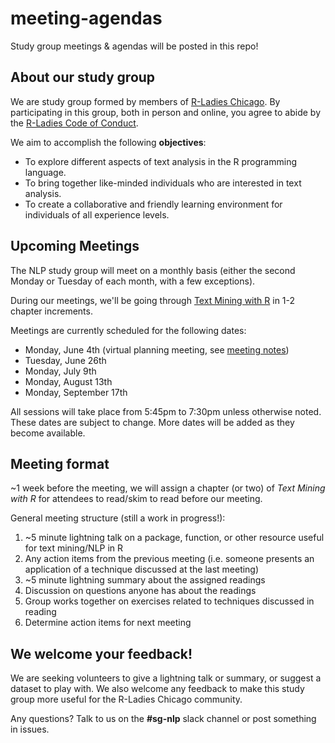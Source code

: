 # meeting-agendas
Study group meetings &amp; agendas will be posted in this repo!   
  
   
## About our study group  
  
We are study group formed by members of [R-Ladies Chicago](https://www.meetup.com/rladies-chicago). By participating in this group, both in person and online, you agree to abide by the [R-Ladies Code of Conduct](https://rladies.org/code-of-conduct/).      
  
We aim to accomplish the following **objectives**:  
  
* To explore different aspects of text analysis in the R programming language.   
* To bring together like-minded individuals who are interested in text analysis.  
* To create a collaborative and friendly learning environment for individuals of all experience levels.    
  
  
## Upcoming Meetings  
  
The NLP study group will meet on a monthly basis (either the second Monday or Tuesday of each month, with a few exceptions).  
  
During our meetings, we'll be going through [Text Mining with R](https://www.tidytextmining.com/) in 1-2 chapter increments.  
  
Meetings are currently scheduled for the following dates:  
  
* Monday, June 4th (virtual planning meeting, see [meeting notes](https://docs.google.com/document/d/1531CUb2xZ1XQsNsYPBOCnlCAKBJkyxXdqyO_TFdDP14/edit?usp=sharing))
* Tuesday, June 26th  
* Monday, July 9th  
* Monday, August 13th  
* Monday, September 17th  
  
All sessions will take place from 5:45pm to 7:30pm unless otherwise noted. These dates are subject to change. More dates will be added as they become available.  
  
  
## Meeting format  
  
~1 week before the meeting, we will assign a chapter (or two) of *Text Mining with R* for attendees to read/skim to read before our meeting.  
  
General meeting structure (still a work in progress!):  
  
1. ~5 minute lightning talk on a package, function, or other resource useful for text mining/NLP in R  
2. Any action items from the previous meeting (i.e. someone presents an application of a technique discussed at the last meeting)  
3. ~5 minute lightning summary about the assigned readings   
4. Discussion on questions anyone has about the readings  
5. Group works together on exercises related to techniques discussed in reading  
6. Determine action items for next meeting   
  
  
## We welcome your feedback!  
  
We are seeking volunteers to give a lightning talk or summary, or suggest a dataset to play with. We also welcome any feedback to make this study group more useful for the R-Ladies Chicago community.  
  
Any questions? Talk to us on the **#sg-nlp** slack channel or post something in issues.  
 
